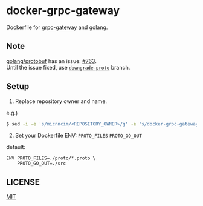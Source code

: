 # docker-grpc-gateway

Dockerfile for [grpc-gateway](https://github.com/grpc-ecosystem/grpc-gateway) and golang.

## Note

[golang/protobuf](https://github.com/golang/protobuf) has an issue: [#763](https://github.com/golang/protobuf/issues/763).  
Until the issue fixed, use [`downgrade-proto`](https://github.com/micnncim/docker-grpc-gateway/tree/downgrade-proto) branch.

## Setup

1. Replace repository owner and name.

e.g.)

```sh
$ sed -i -e 's/micnncim/<REPOSITORY_OWNER>/g' -e 's/docker-grpc-gateway/<REPOSITORY_NAME>/g' Dockerfile
```

2. Set your Dockerfile ENV: `PROTO_FILES` `PROTO_GO_OUT`

default:

```
ENV PROTO_FILES=./proto/*.proto \
    PROTO_GO_OUT=./src
```

## LICENSE

[MIT](./LICENSE)
